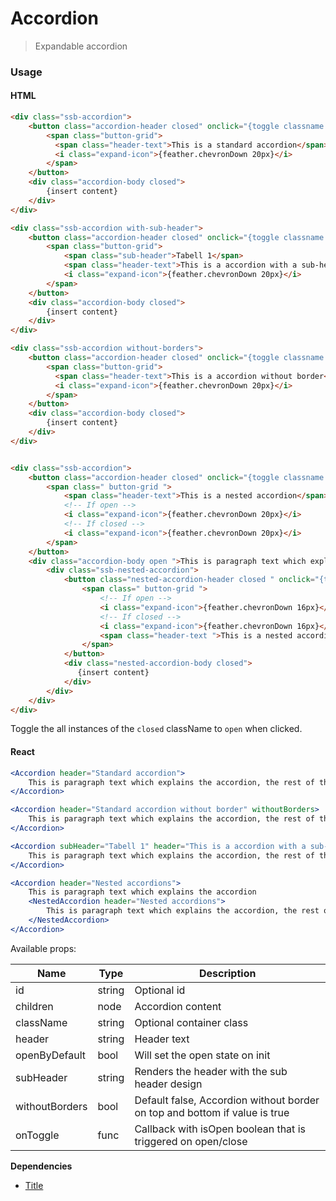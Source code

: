 Accordion
========

> Expandable accordion

### Usage

#### HTML

```html
<div class="ssb-accordion">
    <button class="accordion-header closed" onclick="{toggle classname to 'open'}" tabindex="0">
        <span class="button-grid">
          <span class="header-text">This is a standard accordion</span>
          <i class="expand-icon">{feather.chevronDown 20px}</i>
        </span>
    </button>
    <div class="accordion-body closed">
        {insert content}
    </div>
</div>

<div class="ssb-accordion with-sub-header">
    <button class="accordion-header closed" onclick="{toggle classname to 'open'}" tabindex="0">
        <span class="button-grid">
			<span class="sub-header">Tabell 1</span>
			<span class="header-text">This is a accordion with a sub-header</span>
			<i class="expand-icon">{feather.chevronDown 20px}</i>
		</span>
    </button>
    <div class="accordion-body closed">
        {insert content}
    </div>
</div>

<div class="ssb-accordion without-borders">
    <button class="accordion-header closed" onclick="{toggle classname to 'open'}" tabindex="0">
        <span class="button-grid">
          <span class="header-text">This is a accordion without border</span>
          <i class="expand-icon">{feather.chevronDown 20px}</i>
        </span>
    </button>
    <div class="accordion-body closed">
        {insert content}
    </div>
</div>


<div class="ssb-accordion">
    <button class="accordion-header closed" onclick="{toggle classname to 'open'}" tabindex="0">
        <span class=" button-grid ">
        	<span class="header-text">This is a nested accordion</span>
            <!-- If open -->
            <i class="expand-icon">{feather.chevronDown 20px}</i>
            <!-- If closed -->
            <i class="expand-icon">{feather.chevronDown 20px}</i>
      	</span>
    </button>
    <div class="accordion-body open ">This is paragraph text which explains the accordion, the rest of the text is just to fill it out and show the space it takes.
        <div class="ssb-nested-accordion">
            <button class="nested-accordion-header closed " onclick="{toggle classname to 'open'}">
                <span class=" button-grid ">
                    <!-- If open -->
                    <i class="expand-icon">{feather.chevronDown 16px}</i>
                    <!-- If closed -->
                    <i class="expand-icon">{feather.chevronDown 16px}</i>
                    <span class="header-text ">This is a nested accordion</span>
                </span>
            </button>
            <div class="nested-accordion-body closed">
               {insert content}
            </div>
        </div>
    </div>
</div>
```
Toggle the all instances of the `closed` className to `open` when clicked.

#### React

```jsx harmony
<Accordion header="Standard accordion">
    This is paragraph text which explains the accordion, the rest of the text is just to fill it out and show the space it takes.
</Accordion>

<Accordion header="Standard accordion without border" withoutBorders>
    This is paragraph text which explains the accordion, the rest of the text is just to fill it out and show the space it takes.
</Accordion>

<Accordion subHeader="Tabell 1" header="This is a accordion with a sub-header">
    This is paragraph text which explains the accordion, the rest of the text is just to fill it out and show the space it takes.
</Accordion>

<Accordion header="Nested accordions">
    This is paragraph text which explains the accordion
    <NestedAccordion header="Nested accordions">
        This is paragraph text which explains the accordion, the rest of the text is just to fill it out and show the space it takes.
    </NestedAccordion>
</Accordion>
```

Available props:

| Name       | Type           | Description  |
| ---------- | ------------- | ----- |
| id | string | Optional id | 
| children | node | Accordion content |
| className   | string | Optional container class|
| header | string | Header text |
| openByDefault | bool | Will set the open state on init |
| subHeader | string | Renders the header with the sub header design |
| withoutBorders | bool | Default false, Accordion without border on top and bottom if value is true |
| onToggle | func | Callback with isOpen boolean that is triggered on open/close |

__Dependencies__
 - [Title](../Title)

